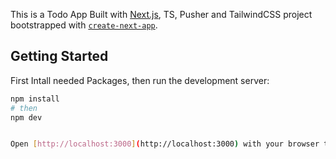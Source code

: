 This is a Todo App Built with [Next.js](https://nextjs.org/), TS, Pusher and TailwindCSS project bootstrapped with [`create-next-app`](https://github.com/vercel/next.js/tree/canary/packages/create-next-app).

## Getting Started

First Intall needed Packages,
then run the development server:

```bash
npm install
# then
npm dev


Open [http://localhost:3000](http://localhost:3000) with your browser to see the result.
```
